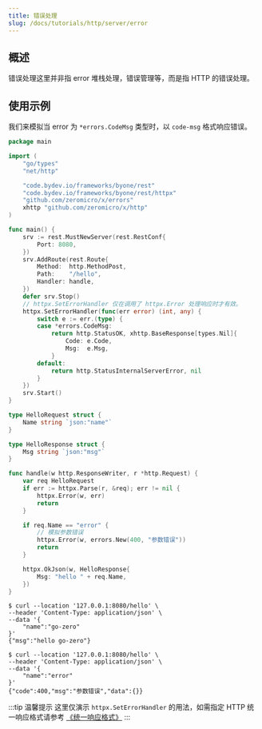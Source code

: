 ```yaml
---
title: 错误处理
slug: /docs/tutorials/http/server/error
---
```


## 概述

错误处理这里并非指 error 堆栈处理，错误管理等，而是指 HTTP 的错误处理。

## 使用示例

我们来模拟当 error 为 `*errors.CodeMsg` 类型时，以 `code-msg` 格式响应错误。

```go
package main

import (
	"go/types"
	"net/http"

	"code.bydev.io/frameworks/byone/rest"
	"code.bydev.io/frameworks/byone/rest/httpx"
	"github.com/zeromicro/x/errors"
	xhttp "github.com/zeromicro/x/http"
)

func main() {
	srv := rest.MustNewServer(rest.RestConf{
		Port: 8080,
	})
	srv.AddRoute(rest.Route{
		Method:  http.MethodPost,
		Path:    "/hello",
		Handler: handle,
	})
	defer srv.Stop()
	// httpx.SetErrorHandler 仅在调用了 httpx.Error 处理响应时才有效。
	httpx.SetErrorHandler(func(err error) (int, any) {
		switch e := err.(type) {
		case *errors.CodeMsg:
			return http.StatusOK, xhttp.BaseResponse[types.Nil]{
				Code: e.Code,
				Msg:  e.Msg,
			}
		default:
			return http.StatusInternalServerError, nil
		}
	})
	srv.Start()
}

type HelloRequest struct {
	Name string `json:"name"`
}

type HelloResponse struct {
	Msg string `json:"msg"`
}

func handle(w http.ResponseWriter, r *http.Request) {
	var req HelloRequest
	if err := httpx.Parse(r, &req); err != nil {
		httpx.Error(w, err)
		return
	}

	if req.Name == "error" {
		// 模拟参数错误
		httpx.Error(w, errors.New(400, "参数错误"))
		return
	}

	httpx.OkJson(w, HelloResponse{
		Msg: "hello " + req.Name,
	})
}

```

```shell
$ curl --location '127.0.0.1:8080/hello' \
--header 'Content-Type: application/json' \
--data '{
    "name":"go-zero"
}'
{"msg":"hello go-zero"}

$ curl --location '127.0.0.1:8080/hello' \
--header 'Content-Type: application/json' \
--data '{
    "name":"error"
}'
{"code":400,"msg":"参数错误","data":{}}
```

:::tip 温馨提示
这里仅演示 `httpx.SetErrorHandler` 的用法，如需指定 HTTP 统一响应格式请参考 <a href="/docs/tutorials/http/server/response/ext" target="_blank">《统一响应格式》</a>
:::